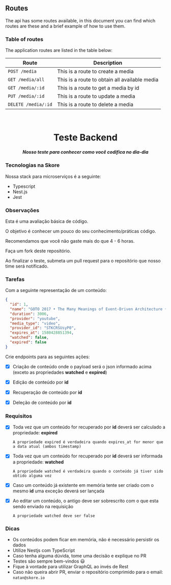 ## Routes

The api has some routes available, in this document you can find which routes are these and a brief example of how to use them.

### Table of routes

The application routes are listed in the table below:

| Route               | Description                                   |
| ------------------- | --------------------------------------------- |
| `POST /media`       | This is a route to create a media             |
| `GET /media/all`    | This is a route to obtain all available media |
| `GET /media/:id`    | This is a route to get a media by id          |
| `PUT /media/:id`    | This is a route to update a media             |
| `DELETE /media/:id` | This is a route to delete a media             |

<br />
<h1 align="center">Teste Backend</h1>
<h5 align="center">Nosso teste para conhecer como você codifica no dia-dia</h5>

### Tecnologias na Skore

Nossa stack para microserviços é a seguinte:

- Typescript
- Nest.js
- Jest

### Observações

Esta é uma avaliação básica de código.

O objetivo é conhecer um pouco do seu conhecimento/práticas código.

Recomendamos que você não gaste mais do que 4 - 6 horas.

Faça um fork deste repositório.

Ao finalizar o teste, submeta um pull request para o repositório que nosso time será notificado.

### Tarefas

Com a seguinte representação de um conteúdo:

```json
{
  "id": 1,
  "name": "GOTO 2017 • The Many Meanings of Event-Driven Architecture • Martin Fowler",
  "duration": 3006,
  "provider": "youtube",
  "media_type": "video",
  "provider_id": "STKCRSUsyP0",
  "expires_at": 1580428851394,
  "watched": false,
  "expired": false
}
```

Crie endpoints para as seguintes ações:

- [x] Criação de conteúdo onde o payload será o json informado acima (exceto as propriedades **watched** e **expired**)

- [x] Edição de conteúdo por **id**

- [x] Recuperação de conteúdo por **id**

- [x] Deleção de conteúdo por **id**

### Requisitos

- [x] Toda vez que um conteúdo for recuperado por **id** deverá ser calculado a propriedade: **expired**

      A propriedade expired é verdadeira quando expires_at for menor que a data atual (ambos timestamp)

- [x] Toda vez que um conteúdo for recuperado por **id** deverá ser informada a propriedade: **watched**

      A propriedade watched é verdadeira quando o conteúdo já tiver sido obtido alguma vez

- [x] Caso um conteúdo já existente em memória tente ser criado com o mesmo **id** uma exceção deverá ser lançada

- [x] Ao editar um conteúdo, o antigo deve ser sobrescrito com o que esta sendo enviado na requisição

      A propriedade watched deve ser false

### Dicas

- Os conteúdos podem ficar em memória, não é necessário persistir os dados
- Utilize Nestjs com TypeScript
- Caso tenha alguma dúvida, tome uma decisão e explique no PR
- Testes são sempre bem-vindos :smiley:
- Fique à vontade para utilizar GraphQL ao invés de Rest
- Caso não queira abrir PR, enviar o repositório comprimido para o email: `natan@skore.io`
